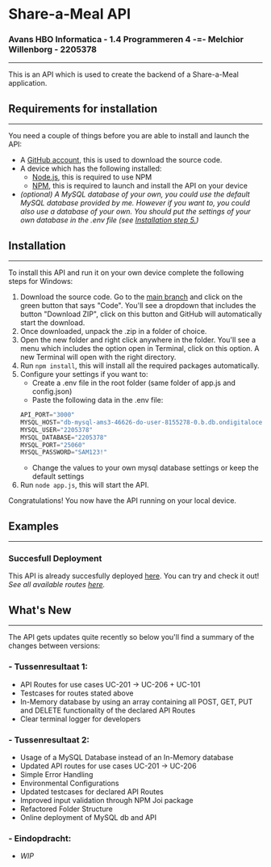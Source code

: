 # Share-a-Meal API
### Avans HBO Informatica - 1.4 Programmeren 4 -=- Melchior Willenborg - 2205378
---


This is an API which is used to create the backend of a Share-a-Meal application.

## Requirements for installation
---
You need a couple of things before you are able to install and launch the API:
- A [GitHub account](https://github.com/), this is used to download the source code.
- A device which has the following installed:
    - [Node.js](https://nodejs.org/), this is required to use NPM
    - [NPM](https://npmjs.com/), this is required to launch and install the API on your device
- *(optional) A MySQL database of your own, you could use the default MySQL database provided by me. However if you want to, you could also use a database of your own. You should put the settings of your own database in the .env file (see [Installation step 5.](#installation))*

## Installation
---
To install this API and run it on your own device complete the following steps for Windows:
1. Download the source code. Go to the [main branch](https://github.com/MelchMwoan/AvansProgrammeren4) and click on the green button that says "Code". You'll see a dropdown that includes the button "Download ZIP", click on this button and GitHub will automatically start the download.
2. Once downloaded, unpack the .zip in a folder of choice.
3. Open the new folder and right click anywhere in the folder. You'll see a menu which includes the option open in Terminal, click on this option. A new Terminal will open with the right directory.
4. Run `npm install`, this will install all the required packages automatically.
5. Configure your settings if you want to:
    - Create a .env file in the root folder (same folder of app.js and config.json)
    - Paste the following data in the .env file:
    ```javascript
    API_PORT="3000"
    MYSQL_HOST="db-mysql-ams3-46626-do-user-8155278-0.b.db.ondigitalocean.com"
    MYSQL_USER="2205378"
    MYSQL_DATABASE="2205378"
    MYSQL_PORT="25060"
    MYSQL_PASSWORD="SAM123!"
    ```
    - Change the values to your own mysql database settings or keep the default settings
6. Run `node app.js`, this will start the API.

Congratulations! You now have the API running on your local device.

## Examples
---
### Succesfull Deployment
This API is already succesfully deployed [here](https://share-a-meal.melchmwoan.com). You can try and check it out!
*See all available routes [here](https://documenter.getpostman.com/view/25891505/2s93eZxr1P).*

## What's New
---
The API gets updates quite recently so below you'll find a summary of the changes between versions:
### - Tussenresultaat 1:
- API Routes for use cases UC-201 -> UC-206 + UC-101
- Testcases for routes stated above
- In-Memory database by using an array containing all POST, GET, PUT and DELETE functionality of the declared API Routes
- Clear terminal logger for developers
### - Tussenresultaat 2:
- Usage of a MySQL Database instead of an In-Memory database
- Updated API routes for use cases UC-201 -> UC-206
- Simple Error Handling
- Environmental Configurations
- Updated testcases for declared API Routes
- Improved input validation through NPM Joi package
- Refactored Folder Structure
- Online deployment of MySQL db and API
### - Eindopdracht:
- *WIP*